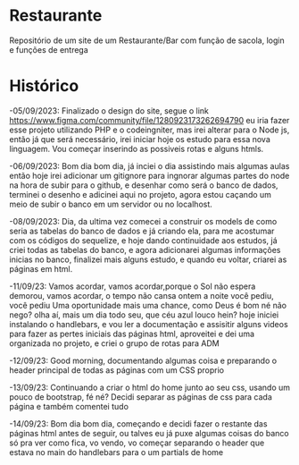 # Restaurante
Repositório de um site de um Restaurante/Bar com função de sacola, login e funções de entrega

# Histórico
-05/09/2023: Finalizado o design do site, segue o link https://www.figma.com/community/file/1280923173262694790
eu iria fazer esse projeto utilizando PHP e o codeingniter, mas irei alterar para o Node js, então já que será
necessário, irei iniciar hoje os estudo para essa nova linguagem.
Vou começar inserindo as possiveis rotas e alguns htmls.

-06/09/2023: Bom dia bom dia, já inciei o dia assistindo mais algumas aulas então hoje irei adicionar um gitignore para ingnorar algumas partes do node na hora de subir para o github, e desenhar como será o banco de dados, terminei o desenho e adicinei aqui no projeto, agora estou caçando um meio de subir o banco em um servidor ou no localhost.

-08/09/2023: Dia, da ultima vez comecei a construir os models de como seria as tabelas do banco de dados e já criando ela, para me acostumar com os códigos do sequelize, e hoje dando continuidade aos estudos, já criei todas as tabelas do banco, e agora adicionarei algumas informações inicias no banco, finalizei mais alguns estudo, e quando eu voltar, criarei as páginas em html.

-11/09/23: Vamos acordar, vamos acordar,porque o Sol não espera demorou, vamos acordar, o tempo não cansa ontem a noite você pediu, você pediu Uma oportunidade mais uma chance, como Deus é bom né não nego? olha aí, mais um dia todo seu, que céu azul louco hein? hoje iniciei instalando o handlebars, e vou ler a documentação e assisitir alguns videos para fazer as pertes iniciais das páginas html, aproveitei e dei uma organizada no projeto, e criei o grupo de rotas para ADM

-12/09/23: Good morning, documentando algumas coisa e preparando o header principal de todas as páginas com um CSS proprio

-13/09/23: Continuando a criar o html do home junto ao seu css, usando um pouco de bootstrap, fé né?
Decidi separar as páginas de css para cada página e também comentei tudo

-14/09/23: Bom dia bom dia, começando e decidi fazer o restante das páginas html antes de seguir, ou talves eu já puxe algumas coisas do banco só pra ver como fica, vo vendo, vo começar separando o header que estava no main do handlebars para o um partials de home
